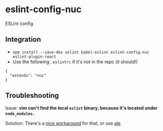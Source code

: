 # eslint-config-nuc
ESLint config

## Integration

- `npm install --save-dev eslint babel-eslint eslint-config-nuc eslint-plugin-react`
- Use the following `.eslintrc` if it's not in the repo (it should!)

```
{
  "extends": "nuc"
}
```

## Troubleshooting

Issue: **vim can't find the local `eslint` binary, because it's located under `node_modules`.**

Solution: There's a [nice workaround](http://blog.pixelastic.com/2015/10/05/use-local-eslint-in-syntastic/) for that, or use [ale](https://github.com/w0rp/ale).
